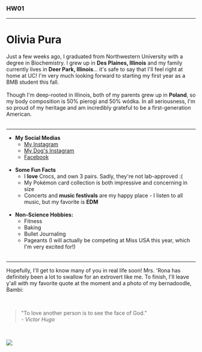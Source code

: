 ### HW01

*** 
# Olivia Pura

Just a few weeks ago, I graduated from Northwestern University with a degree in Biochemistry. I grew up in **Des Plaines, Illinois** and my family currently lives in **Deer Park, Illinois**... it's safe to say that I'll feel right at home at UC! I'm very much looking forward to starting my first year as a BMB student this fall.
<br><br>
Though I'm deep-rooted in Illinois, both of my parents grew up in **Poland**, so my body composition is 50% pierogi and 50% wódka. In all seriousness, I'm so proud of my heritage and am incredibly grateful to be a first-generation American. 
<br><br>


***
* **My Social Medias**
  + [My Instagram](http://www.instagram.com/oliviapura/)
  + [My Dog's Instagram](http://www.instagram.com/bambi.bernedoodle/)
  + [Facebook](http://www.facebook.com/oliviapura1/)
<br><br> 
* **Some Fun Facts**
  + I **love** Crocs, and own 3 pairs. Sadly, they're not lab-approved :(
  + My Pokémon card collection is both impressive and concerning in size
  + Concerts and **music festivals** are my happy place - I listen to all music, but my favorite is **EDM**
<br><br>
* **Non-Science Hobbies:**
  + Fitness
  + Baking
  + Bullet Journaling
  + Pageants (I will actually be competing at Miss USA this year, which I'm very excited for!)
<br><br>

***
Hopefully, I'll get to know many of you in real life soon! Mrs. 'Rona has definitely been a lot to swallow for an extrovert like me. To finish, I'll leave y'all with my favorite quote at the moment and a photo of my bernadoodle, Bambi:

<br>

> "To love another person is to see the face of God." <br> *- Victor Hugo*

<br>

![](https://scontent-ort2-1.cdninstagram.com/v/t51.2885-15/e35/p1080x1080/79376578_2826487014063607_8637659416288532766_n.jpg?_nc_ht=scontent-ort2-1.cdninstagram.com&_nc_cat=107&_nc_ohc=Rlzs_GhBnQwAX-NR9Ik&oh=d3e7555401f2d875b149092d6969200b&oe=5F2B7C74)


